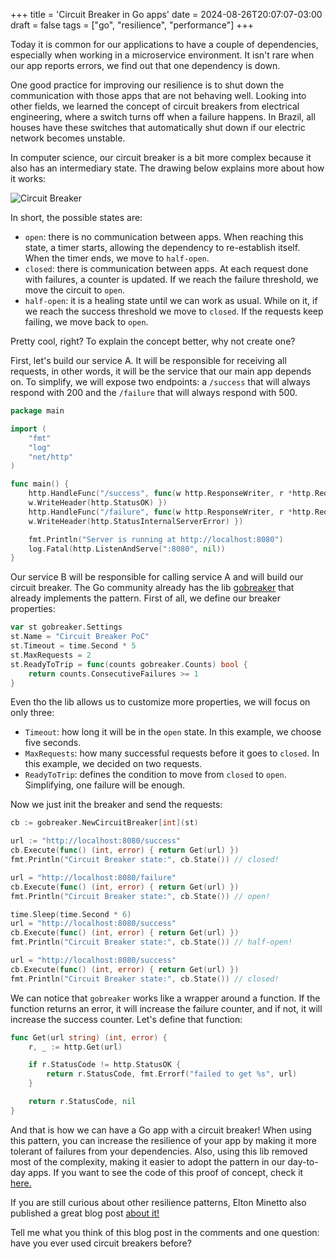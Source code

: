 +++
title = 'Circuit Breaker in Go apps'
date = 2024-08-26T20:07:07-03:00
draft = false
tags = ["go", "resilience", "performance"]
+++

Today it is common for our applications to have a couple of dependencies, especially when working in a microservice environment. It isn't rare when our app reports errors, we find out that one dependency is down.

One good practice for improving our resilience is to shut down the communication with those apps that are not behaving well. Looking into other fields, we learned the concept of circuit breakers from electrical engineering, where a switch turns off when a failure happens. In Brazil, all houses have these switches that automatically shut down if our electric network becomes unstable.

In computer science, our circuit breaker is a bit more complex because it also has an intermediary state. The drawing below explains more about how it works:

![Circuit Breaker](/img/posts/circuit_breaker.png)

In short, the possible states are:
- `open`: there is no communication between apps. When reaching this state, a timer starts, allowing   the dependency to re-establish itself. When the timer ends, we move to `half-open`.
- `closed`: there is communication between apps. At each request done with failures, a counter is updated. If we reach the failure threshold, we move the circuit to `open`. 
- `half-open`: it is a healing state until we can work as usual. While on it, if we reach the success threshold we move to `closed`. If the requests keep failing, we move back to `open`.


Pretty cool, right? To explain the concept better, why not create one?

First, let's build our service A. It will be responsible for receiving all requests, in other words, it will be the service that our main app depends on. To simplify, we will expose two endpoints: a `/success` that will always respond with 200 and the `/failure` that will always respond with 500.

```go
package main

import (
	"fmt"
	"log"
	"net/http"
)

func main() {
	http.HandleFunc("/success", func(w http.ResponseWriter, r *http.Request) { 
    w.WriteHeader(http.StatusOK) })
	http.HandleFunc("/failure", func(w http.ResponseWriter, r *http.Request) { 
    w.WriteHeader(http.StatusInternalServerError) })

	fmt.Println("Server is running at http://localhost:8080")
	log.Fatal(http.ListenAndServe(":8080", nil))
}
```

Our service B will be responsible for calling service A and will build our circuit breaker. The Go community already has the lib [gobreaker]("https://github.com/sony/gobreaker") that already implements the pattern. First of all, we define our breaker properties:

```go
var st gobreaker.Settings
st.Name = "Circuit Breaker PoC"
st.Timeout = time.Second * 5
st.MaxRequests = 2
st.ReadyToTrip = func(counts gobreaker.Counts) bool {
	return counts.ConsecutiveFailures >= 1
}
```

Even tho the lib allows us to customize more properties, we will focus on only three:
- `Timeout`: how long it will be in the `open` state. In this example, we choose five seconds.
- `MaxRequests`: how many successful requests before it goes to `closed`. In this example, we decided on two requests.
- `ReadyToTrip`: defines the condition to move from `closed` to `open`. Simplifying, one failure will be enough.

Now we just init the breaker and send the requests:

```go
cb := gobreaker.NewCircuitBreaker[int](st)

url := "http://localhost:8080/success"
cb.Execute(func() (int, error) { return Get(url) })
fmt.Println("Circuit Breaker state:", cb.State()) // closed!

url = "http://localhost:8080/failure"
cb.Execute(func() (int, error) { return Get(url) })
fmt.Println("Circuit Breaker state:", cb.State()) // open!

time.Sleep(time.Second * 6)
url = "http://localhost:8080/success"
cb.Execute(func() (int, error) { return Get(url) })
fmt.Println("Circuit Breaker state:", cb.State()) // half-open!

url = "http://localhost:8080/success"
cb.Execute(func() (int, error) { return Get(url) })
fmt.Println("Circuit Breaker state:", cb.State()) // closed!
```

We can notice that `gobreaker` works like a wrapper around a function. If the function returns an error, it will increase the failure counter, and if not, it will increase the success counter. Let's define that function:
```go
func Get(url string) (int, error) {
	r, _ := http.Get(url)

	if r.StatusCode != http.StatusOK {
		return r.StatusCode, fmt.Errorf("failed to get %s", url)
	}

	return r.StatusCode, nil
}
```

And that is how we can have a Go app with a circuit breaker! When using this pattern, you can increase the resilience of your app by making it more tolerant of failures from your dependencies. Also, using this lib removed most of the complexity, making it easier to adopt the pattern in our day-to-day apps. If you want to see the code of this proof of concept, check it [here.](https://github.com/mfbmina/poc_circuit_breaker)

If you are still curious about other resilience patterns, Elton Minetto also published a great blog post [about it!](https://eltonminetto.dev/en/post/2024-08-24-resilience-in-communication-between-microservices-using-the-failsafe-go-lib/)

Tell me what you think of this blog post in the comments and one question: have you ever used circuit breakers before?
